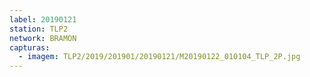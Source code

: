 ```yaml
---
label: 20190121
station: TLP2
network: BRAMON
capturas:
  - imagem: TLP2/2019/201901/20190121/M20190122_010104_TLP_2P.jpg
---
```

